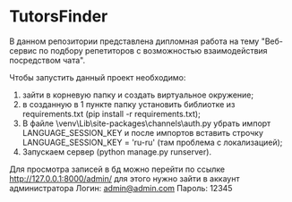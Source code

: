 # TutorsFinder
В данном репозитории представлена дипломная работа на тему "Веб-сервис по подбору репетиторов с возможностью взаимодействия посредством чата".

Чтобы запустить данный проект необходимо:
1) зайти в корневую папку и создать виртуальное окружение;
2) в созданную в 1 пункте папку установить библиотке из requirements.txt (pip install -r requirements.txt);
3) В файле \venv\Lib\site-packages\channels\auth.py убрать импорт LANGUAGE_SESSION_KEY и после импортов вставить строчку LANGUAGE_SESSION_KEY = 'ru-ru' (там проблема с локализацией);
4) Запускаем сервер (python manage.py runserver).

Для просмотра записей в бд можно перейти по ссылке http://127.0.0.1:8000/admin/ для этого нужно зайти в аккаунт администратора
Логин: admin@admin.com
Пароль: 12345
